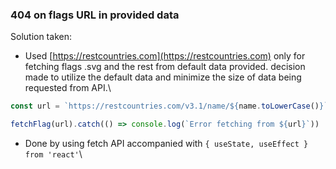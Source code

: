 
### 404 on flags URL in provided data
Solution taken:
* Used [https://restcountries.com](https://restcountries.com) only for fetching flags .svg and the rest from default data provided. decision made to utilize the default data and minimize the size of data being requested from API.\
```javascript
const url = `https://restcountries.com/v3.1/name/${name.toLowerCase()}`

fetchFlag(url).catch(() => console.log(`Error fetching from ${url}`))
```
* Done by using fetch API accompanied with `{ useState, useEffect } from 'react'`\